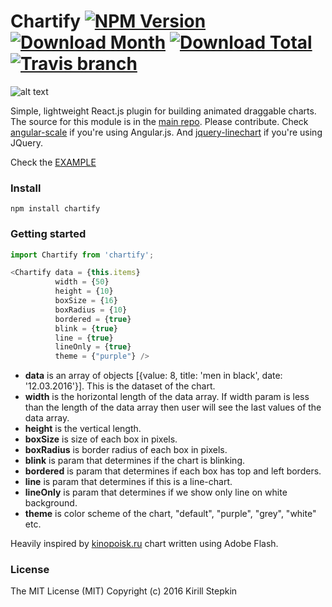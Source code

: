 # Chartify [![NPM Version](https://img.shields.io/npm/v/chartify.svg?style=flat-square)](https://www.npmjs.com/package/chartify) [![Download Month](https://img.shields.io/npm/dm/chartify.svg?style=flat-square)](https://www.npmjs.com/package/chartify) [![Download Total](https://img.shields.io/npm/dt/chartify.svg?style=flat-square)](https://www.npmjs.com/package/chartify) [![Travis branch](https://img.shields.io/travis/kiqs/chartify/master.svg?style=flat-square)](https://github.com/kiqs/chartify)

![alt text](https://raw.githubusercontent.com/kiqs/chartify/master/img/preview1.gif)

Simple, lightweight React.js plugin for building animated draggable charts. The source for this module is in the [main repo](https://github.com/kiqs/chartify). Please contribute. Check [angular-scale](https://github.com/kiqs/scale) if you're using Angular.js. And [jquery-linechart](https://github.com/kiqs/jquery-linechart) if you're using JQuery.

Check the [EXAMPLE](https://kiqs.github.io/chartify/example/)

### Install

```
npm install chartify
```

### Getting started

```javascript
import Chartify from 'chartify';
```

```javascript
<Chartify data = {this.items}
		  width = {50} 
	      height = {10}
	      boxSize = {16}
	      boxRadius = {10}
	      bordered = {true}
	      blink = {true}
	      line = {true}
	      lineOnly = {true}
	      theme = {"purple"} />
```

* **data** is an array of objects [{value: 8, title: 'men in black', date: '12.03.2016'}]. This is the dataset of the chart.
* **width** is the horizontal length of the data array. If width param is less than the length of the data array then user will see the last values of the data array.
* **height** is the vertical length.
* **boxSize** is size of each box in pixels.
* **boxRadius** is border radius of each box in pixels.
* **blink** is param that determines if the chart is blinking.
* **bordered** is param that determines if each box has top and left borders.
* **line** is param that determines if this is a line-chart.
* **lineOnly** is param that determines if we show only line on white background.
* **theme** is color scheme of the chart, "default", "purple", "grey", "white" etc.

Heavily inspired by [kinopoisk.ru](https://www.kinopoisk.ru/) chart written using Adobe Flash.

### License

The MIT License (MIT) Copyright (c) 2016 Kirill Stepkin
